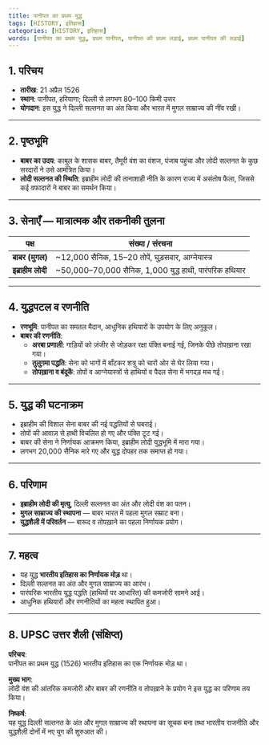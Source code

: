 ```yaml
---
title: पानीपत का प्रथम युद्ध
tags: [HISTORY, इतिहास]
categories: [HISTORY, इतिहास]
words: [पानीपत का प्रथम युद्ध, प्रथम पानीपत, पानीपत की प्रथम लड़ाई, प्रथम पानीपत की लड़ाई]
---
```


## 1. परिचय  
- **तारीख**: 21 अप्रैल 1526  
- **स्थान**: पानीपत, हरियाणा; दिल्ली से लगभग 80–100 किमी उत्तर  
- **योगदान**: इस युद्ध ने दिल्ली सल्तनत का अंत किया और भारत में मुगल साम्राज्य की नींव रखी।  

---

## 2. पृष्ठभूमि  
- **बाबर का उदय**: काबुल के शासक बाबर, तैमूरी वंश का वंशज, पंजाब पहुंचा और लोदी सल्तनत के कुछ सरदारों ने उसे आमंत्रित किया।  
- **लोदी सल्तनत की स्थिति**: इब्राहीम लोदी की तानाशाही नीति के कारण राज्य में असंतोष फैला, जिससे कई वफादारों ने बाबर का समर्थन किया।  

---

## 3. सेनाएँ — मात्रात्मक और तकनीकी तुलना  

| पक्ष               | संख्या / संरचना                           |
|--------------------|-------------------------------------------|
| **बाबर (मुगल)**   | ~12,000 सैनिक, 15–20 तोपें, घुड़सवार, आग्नेयास्त्र |
| **इब्राहीम लोदी** | ~50,000–70,000 सैनिक, 1,000 युद्ध हाथी, पारंपरिक हथियार |

---

## 4. युद्धपटल व रणनीति  
- **रणभूमि**: पानीपत का समतल मैदान, आधुनिक हथियारों के उपयोग के लिए अनुकूल।  
- **बाबर की रणनीति**:  
  - **अरबा प्रणाली**: गाड़ियों को ज़ंजीर से जोड़कर रक्षा पंक्ति बनाई गई, जिनके पीछे तोपख़ाना रखा गया।  
  - **तुलुग़मा पद्धति**: सेना को भागों में बाँटकर शत्रु को चारों ओर से घेर लिया गया।  
  - **तोपख़ाना व बंदूकें**: तोपों व आग्नेयास्त्रों से हाथियों व पैदल सेना में भगदड़ मच गई।  

---

## 5. युद्ध की घटनाक्रम  
- इब्राहीम की विशाल सेना बाबर की नई पद्धतियों से घबराई।  
- तोपों की आवाज़ से हाथी विचलित हो गए और पंक्ति टूट गई।  
- बाबर की सेना ने निर्णायक आक्रमण किया, इब्राहीम लोदी युद्धभूमि में मारा गया।  
- लगभग 20,000 सैनिक मारे गए और युद्ध दोपहर तक समाप्त हो गया।  

---

## 6. परिणाम  
- **इब्राहीम लोदी की मृत्यु**, दिल्ली सल्तनत का अंत और लोदी वंश का पतन।  
- **मुगल साम्राज्य की स्थापना** — बाबर भारत में पहला मुगल सम्राट बना।  
- **युद्धशैली में परिवर्तन** — बारूद व तोपख़ाने का पहला निर्णायक प्रयोग।  

---

## 7. महत्व  
- यह युद्ध **भारतीय इतिहास का निर्णायक मोड़** था।  
- दिल्ली सल्तनत का अंत और मुगल साम्राज्य का आरंभ।  
- पारंपरिक भारतीय युद्ध पद्धति (हाथियों पर आधारित) की कमजोरी सामने आई।  
- आधुनिक हथियारों और रणनीतियों का महत्व स्थापित हुआ।  

---

## 8. UPSC उत्तर शैली (संक्षिप्त)  

**परिचय**:  
पानीपत का प्रथम युद्ध (1526) भारतीय इतिहास का एक निर्णायक मोड़ था।  

**मुख्य भाग**:  
लोदी वंश की आंतरिक कमजोरी और बाबर की रणनीति व तोपख़ाने के प्रयोग ने इस युद्ध का परिणाम तय किया।  

**निष्कर्ष**:  
यह युद्ध दिल्ली सल्तनत के अंत और मुगल साम्राज्य की स्थापना का सूचक बना तथा भारतीय राजनीति और युद्धशैली दोनों में नए युग की शुरुआत की।
